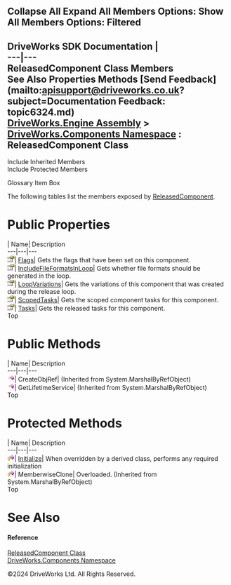        

 Collapse All Expand All  Members Options: Show All  Members Options: Filtered   
---  
DriveWorks SDK Documentation  |   
---|---  
ReleasedComponent Class Members   
See Also Properties Methods [Send Feedback](mailto:apisupport@driveworks.co.uk?subject=Documentation Feedback: topic6324.md)  
[DriveWorks.Engine Assembly](topic2156.md) > [DriveWorks.Components Namespace](topic6089.md) : ReleasedComponent Class  
---  
  
Include Inherited Members    
Include Protected Members  


Glossary Item Box

The following tables list the members exposed by [ReleasedComponent](topic6324.md).

# Public Properties

| Name| Description  
---|---|---  
![Public Property](dotnetimages/publicProperty.gif)| [Flags](topic6331.md)| Gets the flags that have been set on this component.   
![Public Property](dotnetimages/publicProperty.gif)| [IncludeFileFormatsInLoop](topic6332.md)| Gets whether file formats should be generated in the loop.   
![Public Property](dotnetimages/publicProperty.gif)| [LoopVariations](topic6333.md)| Gets the variations of this component that was created during the release loop.   
![Public Property](dotnetimages/publicProperty.gif)| [ScopedTasks](topic6334.md)| Gets the scoped component tasks for this component.   
![Public Property](dotnetimages/publicProperty.gif)| [Tasks](topic6335.md)| Gets the released tasks for this component.   
Top

# Public Methods

| Name| Description  
---|---|---  
![Public Method](dotnetimages/publicMethod.gif)| CreateObjRef|  (Inherited from System.MarshalByRefObject)  
![Public Method](dotnetimages/publicMethod.gif)| GetLifetimeService|  (Inherited from System.MarshalByRefObject)  
Top

# Protected Methods

| Name| Description  
---|---|---  
![Protected Method](dotnetimages/protectedMethod.gif)| [Initialize](topic6330.md)| When overridden by a derived class, performs any required initialization   
![Protected Method](dotnetimages/protectedMethod.gif)| MemberwiseClone| Overloaded. (Inherited from System.MarshalByRefObject)  
Top

# See Also

#### Reference

[ReleasedComponent Class](topic6324.md)   
[DriveWorks.Components Namespace](topic6089.md)

©2024 DriveWorks Ltd. All Rights Reserved.
